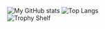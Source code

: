 ![My GitHub stats](https://github-readme-stats.vercel.app/api?username=mini-ware&show_icons=true&theme=dark)
![Top Langs](https://github-readme-stats.vercel.app/api/top-langs/?username=mini-ware&theme=dark)</br>
![Trophy Shelf](https://github-profile-trophy.vercel.app/?username=mini-ware&theme=onedark&row=1)
<!--
**Mini-Ware/Mini-Ware** is a ✨ _special_ ✨ repository because its `README.md` (this file) appears on your GitHub profile.
Here are some ideas to get you started:
- 🔭 I’m currently working on ...
- 🌱 I’m currently learning ...
- 👯 I’m looking to collaborate on ...
- 🤔 I’m looking for help with ...
- 💬 Ask me about ...
- 📫 How to reach me: ...
- 😄 Pronouns: ...
- ⚡ Fun fact: ...
-->
